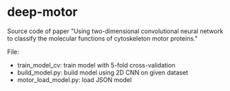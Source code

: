 # deep-motor
Source code of paper "Using two-dimensional convolutional neural network to classify the molecular functions of cytoskeleton motor proteins."

File:
- train_model_cv: train model with 5-fold cross-validation
- build_model.py: build model using 2D CNN on given dataset
- motor_load_model.py: load JSON model
